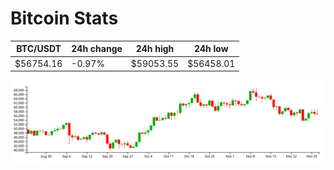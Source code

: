 # Bitcoin Stats

BTC/USDT|24h change|24h high|24h low|
|---|---|---|---|
|$56754.16|-0.97%|$59053.55|$56458.01|

<img src="./chart.svg">
